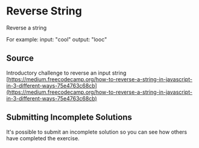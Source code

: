 # Reverse String

Reverse a string

For example:
input: "cool"
output: "looc"
## Source

Introductory challenge to reverse an input string [https://medium.freecodecamp.org/how-to-reverse-a-string-in-javascript-in-3-different-ways-75e4763c68cb](https://medium.freecodecamp.org/how-to-reverse-a-string-in-javascript-in-3-different-ways-75e4763c68cb)

## Submitting Incomplete Solutions
It's possible to submit an incomplete solution so you can see how others have completed the exercise.
